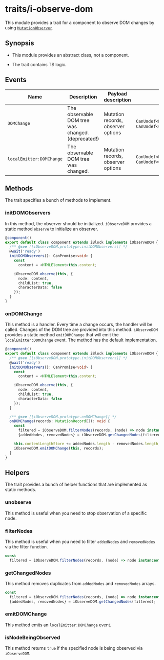 # traits/i-observe-dom

This module provides a trait for a component to observe DOM changes by using [`MutationObserver`](https://developer.mozilla.org/en-US/docs/Web/API/MutationObserver).

## Synopsis

* This module provides an abstract class, not a component.

* The trait contains TS logic.

## Events

| Name                     | Description                                        | Payload description                | Payload                                                   |
|--------------------------|----------------------------------------------------|------------------------------------|-----------------------------------------------------------|
| `DOMChange`              | The observable DOM tree was changed. (deprecated!) | Mutation records, observer options | `CanUndef<MutationRecord[]>`, `CanUndef<ObserverOptions>` |
| `localEmitter:DOMChange` | The observable DOM tree was changed.               | Mutation records, observer options | `CanUndef<MutationRecord[]>`, `CanUndef<ObserverOptions>` |

## Methods

The trait specifies a bunch of methods to implement.

### initDOMObservers

In this method, the observer should be initialized. `iObserveDOM` provides a static method `observe` to initialize an observer.

```typescript
@component()
export default class component extends iBlock implements iObserveDOM {
  /** @see [[iObserveDOM.prototype.initDOMObservers]] */
  @wait('ready')
  initDOMObservers(): CanPromise<void> {
    const
      content = <HTMLElement>this.content;

    iObserveDOM.observe(this, {
      node: content,
      childList: true,
      characterData: false
    });
  }
}
```

### onDOMChange

This method is a handler. Every time a change occurs, the handler will be called. Changes of the DOM tree are provided into this method.
`iObserveDOM` provides a static method `emitDOMChange` that will emit the `localEmitter:DOMChange` event.
The method has the default implementation.

```typescript
@component()
export default class component extends iBlock implements iObserveDOM {
  /** @see [[iObserveDOM.prototype.initDOMObservers]] */
  @wait('ready')
  initDOMObservers(): CanPromise<void> {
    const
      content = <HTMLElement>this.content;

    iObserveDOM.observe(this, {
      node: content,
      childList: true,
      characterData: false
    });
  }

  /** @see [[iObserveDOM.prototype.onDOMChange]] */
  onDOMChange(records: MutationRecord[]): void {
    const
      filtered = iObserveDOM.filterNodes(records, (node) => node instanceof HTMLElement),
      {addedNodes, removedNodes} = iObserveDOM.getChangedNodes(filtered);

    this.contentLengthStore += addedNodes.length - removedNodes.length;
    iObserveDOM.emitDOMChange(this, records);
  }
}
```

## Helpers

The trait provides a bunch of helper functions that are implemented as static methods.

### unobserve

This method is useful when you need to stop observation of a specific node.

### filterNodes

This method is useful when you need to filter `addedNodes` and `removedNodes` via the filter function.

```typescript
const
  filtered = iObserveDOM.filterNodes(records, (node) => node instanceof HTMLElement)
```

### getChangedNodes

This method removes duplicates from `addedNodes` and `removedNodes` arrays.

```typescript
const
  filtered = iObserveDOM.filterNodes(records, (node) => node instanceof HTMLElement),
  {addedNodes, removedNodes} = iObserveDOM.getChangedNodes(filtered);
```

### emitDOMChange

This method emits an `localEmitter:DOMChange` event.

### isNodeBeingObserved

This method returns `true` if the specified node is being observed via `iObserveDOM`.

